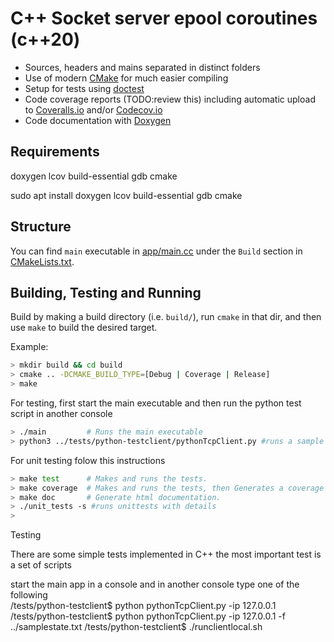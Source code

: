 # C++ Socket server epool coroutines (c++20)    

-   Sources, headers and mains separated in distinct folders
-   Use of modern [CMake](https://cmake.org/) for much easier compiling
-   Setup for tests using [doctest](https://github.com/onqtam/doctest)
-   Code coverage reports (TODO:review this) including automatic upload to [Coveralls.io](https://coveralls.io/) and/or [Codecov.io](https://codecov.io)
-   Code documentation with [Doxygen](http://www.stack.nl/~dimitri/doxygen/)

## Requirements

doxygen lcov build-essential gdb cmake

sudo apt install doxygen lcov build-essential gdb cmake



## Structure

You can find `main` executable in [app/main.cc](app/main.cpp) under the `Build` section in [CMakeLists.txt](CMakeLists.txt).

## Building, Testing and Running

Build by making a build directory (i.e. `build/`), run `cmake` in that dir, and then use `make` to build the desired target.

Example:

``` bash
> mkdir build && cd build
> cmake .. -DCMAKE_BUILD_TYPE=[Debug | Coverage | Release]
> make
```
For testing, first start the main executable and then run the python test script in another console
``` bash
> ./main         # Runs the main executable
> python3 ../tests/python-testclient/pythonTcpClient.py #runs a sample python client 
```
For unit testing folow this instructions


``` bash
> make test      # Makes and runs the tests.
> make coverage  # Makes and runs the tests, then Generates a coverage report. (requires "cmake .. -DCMAKE_BUILD_TYPE=Coverage")
> make doc       # Generate html documentation.
> ./unit_tests -s #runs unittests with details
> 
```
Testing 

There are some simple tests implemented in C++ 
the most important test is a set of scripts

start the main app in a console and in another console type one of the following  
/tests/python-testclient$ python pythonTcpClient.py -ip 127.0.0.1 
/tests/python-testclient$ python pythonTcpClient.py -ip 127.0.0.1 -f ../samplestate.txt
/tests/python-testclient$ ./runclientlocal.sh
